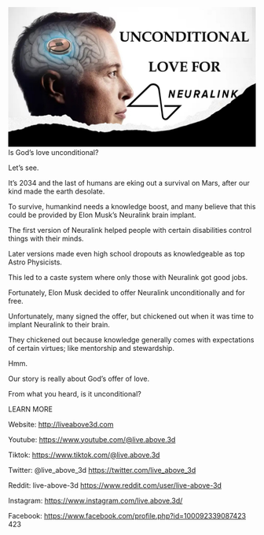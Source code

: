 ![Video cover image](cover.jpeg)
Is God’s love unconditional?

Let’s see.

It’s 2034 and the last of humans are eking out a survival on Mars, after our kind made the earth desolate.

To survive, humankind needs a knowledge boost, and many believe that this could be provided by Elon Musk’s Neuralink brain implant.

The first version of Neuralink helped people with certain disabilities control things with their minds. 

Later versions made even high school dropouts as knowledgeable as top Astro Physicists.

This led to a caste system where only those with Neuralink got good jobs.

Fortunately, Elon Musk decided to offer Neuralink unconditionally and for free.

Unfortunately, many signed the offer, but chickened out when it was time to implant Neuralink to their brain.

They chickened out because knowledge generally comes with expectations of certain virtues; like mentorship and stewardship.

Hmm.

Our story is really about God’s offer of love.

From what you heard, is it unconditional?

LEARN MORE

Website: http://liveabove3d.com

Youtube: https://www.youtube.com/@live.above.3d

Tiktok: https://www.tiktok.com/@live.above.3d

Twitter: @live_above_3d https://twitter.com/live_above_3d

Reddit: live-above-3d https://www.reddit.com/user/live-above-3d

Instagram: https://www.instagram.com/live.above.3d/

Facebook: https://www.facebook.com/profile.php?id=100092339087423
423
